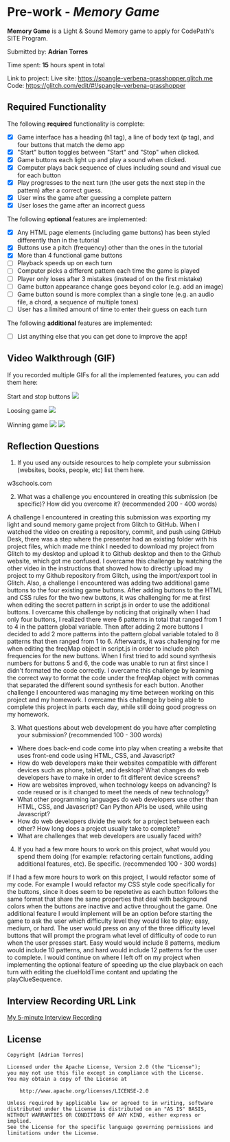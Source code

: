 # Pre-work - *Memory Game*

**Memory Game** is a Light & Sound Memory game to apply for CodePath's SITE Program. 

Submitted by: **Adrian Torres**

Time spent: **15** hours spent in total

Link to project: Live site: https://spangle-verbena-grasshopper.glitch.me Code: https://glitch.com/edit/#!/spangle-verbena-grasshopper

## Required Functionality

The following **required** functionality is complete:

* [x] Game interface has a heading (h1 tag), a line of body text (p tag), and four buttons that match the demo app
* [x] "Start" button toggles between "Start" and "Stop" when clicked. 
* [x] Game buttons each light up and play a sound when clicked. 
* [x] Computer plays back sequence of clues including sound and visual cue for each button
* [x] Play progresses to the next turn (the user gets the next step in the pattern) after a correct guess. 
* [x] User wins the game after guessing a complete pattern
* [x] User loses the game after an incorrect guess

The following **optional** features are implemented:

* [x] Any HTML page elements (including game buttons) has been styled differently than in the tutorial
* [x] Buttons use a pitch (frequency) other than the ones in the tutorial
* [x] More than 4 functional game buttons
* [ ] Playback speeds up on each turn
* [ ] Computer picks a different pattern each time the game is played
* [ ] Player only loses after 3 mistakes (instead of on the first mistake)
* [ ] Game button appearance change goes beyond color (e.g. add an image)
* [ ] Game button sound is more complex than a single tone (e.g. an audio file, a chord, a sequence of multiple tones)
* [ ] User has a limited amount of time to enter their guess on each turn

The following **additional** features are implemented:

- [ ] List anything else that you can get done to improve the app!

## Video Walkthrough (GIF)

If you recorded multiple GIFs for all the implemented features, you can add them here:

Start and stop buttons
![](http://g.recordit.co/EYQXSw9qEd.gif)

Loosing game
![](http://g.recordit.co/DAwiTssj0A.gif)

Winning game
![](http://g.recordit.co/4M6J2NLHHH.gif)
![](gif4-link-here)

## Reflection Questions
1. If you used any outside resources to help complete your submission (websites, books, people, etc) list them here. 

w3schools.com

2. What was a challenge you encountered in creating this submission (be specific)? How did you overcome it? (recommended 200 - 400 words) 

A challenge I encountered in creating this submission was exporting my light and sound memory game project from Glitch to GitHub. When I watched the video on creating a repository, commit, and push using GitHub Desk, there was a step where the presenter had an existing folder with his project files, which made me think I needed to download my project from Glitch to my desktop and upload it to Github desktop and then to the Github website, which got me confused. I overcame this challenge by watching the other video in the instructions that showed how to directly upload my project to my Github repository from Glitch, using the import/export tool in Glitch. Also, a challenge I encountered was adding two additional game buttons to the four existing game buttons. After adding buttons to the HTML and CSS rules for the two new buttons, it was challenging for me at first when editing the secret pattern in script.js in order to use the additional buttons. I overcame this challenge by noticing that originally when I had only four buttons, I realized there were 6 patterns in total that ranged from 1 to 4 in the pattern global variable. Then after adding 2 more buttons I decided to add 2 more patterns into the pattern global variable totaled to 8 patterns that then ranged from 1 to 6. Afterwards, it was challenging for me when editing the freqMap object in script.js in order to include pitch frequencies for the new buttons. When I first tried to add sound synthesis numbers for buttons 5 and 6, the code was unable to run at first since I didn't formated the code correctly. I overcame this challenge by learning the correct way to format the code under the freqMap object with commas that separated the different sound synthesis for each button. Another challenge I encountered was managing my time between working on this project and my homework. I overcame this challenge by being able to complete this project in parts each day, while still doing good progress on my homework.

3. What questions about web development do you have after completing your submission? (recommended 100 - 300 words) 
* Where does back-end code come into play when creating a website that uses front-end code using HTML, CSS, and Javascript?
* How do web developers make their websites compatible with different devices such as phone, tablet, and desktop? What changes do web developers have to make in order to fit different device screens?
* How are websites improved, when technology keeps on advancing? Is code reused or is it changed to meet the needs of new technology?
* What other programming languages do web developers use other than HTML, CSS, and Javascript? Can Python APIs be used, while using Javascript?
* How do web developers divide the work for a project between each other? How long does a project usually take to complete?
* What are challenges that web developers are usually faced with?

4. If you had a few more hours to work on this project, what would you spend them doing (for example: refactoring certain functions, adding additional features, etc). Be specific. (recommended 100 - 300 words) 

If I had a few more hours to work on this project, I would refactor some of my code. For example I would refactor my CSS style code specifically for the buttons, since it does seem to be repetetive as each button follows the same format that share the same properties that deal with background colors when the buttons are inactive and active throughout the game. One additional feature I would implement will be an option before starting the game to ask the user which difficulty level they would like to play; easy, medium, or hard. The user would press on any of the three difficulty level buttons that will prompt the program what level of difficulty of code to run when the user presses start. Easy would would include 8 patterns, medium would include 10 patterns, and hard would include 12 patterns for the user to complete. I would continue on where I left off on my project when implementing the optional feature of speeding up the clue playback on each turn with editing the clueHoldTime contant and updating the playClueSequence.



## Interview Recording URL Link

[My 5-minute Interview Recording](https://www.loom.com/share/f1f051aaa3e74520b6651f73e6499b8e)


## License

    Copyright [Adrian Torres]

    Licensed under the Apache License, Version 2.0 (the "License");
    you may not use this file except in compliance with the License.
    You may obtain a copy of the License at

        http://www.apache.org/licenses/LICENSE-2.0

    Unless required by applicable law or agreed to in writing, software
    distributed under the License is distributed on an "AS IS" BASIS,
    WITHOUT WARRANTIES OR CONDITIONS OF ANY KIND, either express or implied.
    See the License for the specific language governing permissions and
    limitations under the License.
